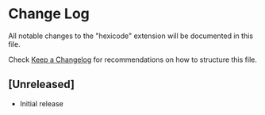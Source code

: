 # Change Log

All notable changes to the "hexicode" extension will be documented in this file.

Check [Keep a Changelog](http://keepachangelog.com/) for recommendations on how to structure this file.

## [Unreleased]

- Initial release